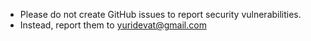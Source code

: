 - Please do not create GitHub issues to report security vulnerabilities.
- Instead, report them to yuridevat@gmail.com
